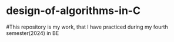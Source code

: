 # design-of-algorithms-in-C
#This repository is my work, that I have practiced during my fourth semester(2024) in BE
